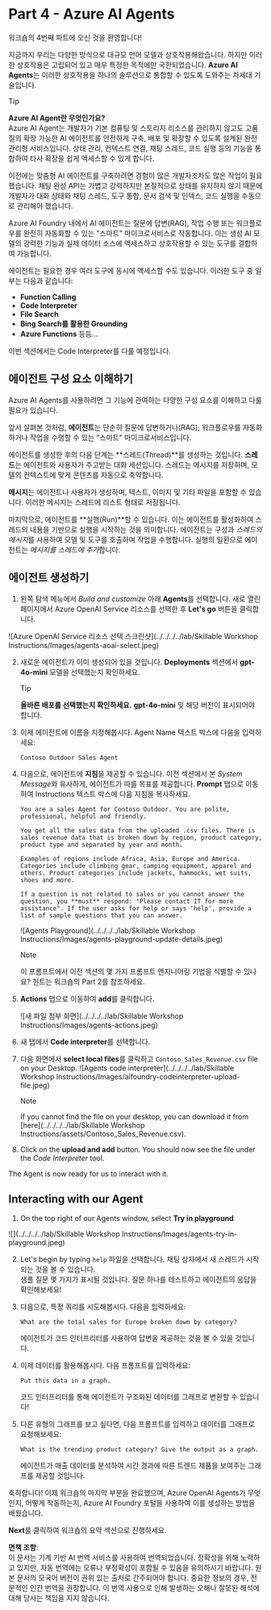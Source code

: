 # Part 4 - Azure AI Agents

워크숍의 4번째 파트에 오신 것을 환영합니다!

지금까지 우리는 다양한 방식으로 대규모 언어 모델과 상호작용해왔습니다. 하지만 이러한 상호작용은 고립되어 있고 매우 특정한 목적에만 국한되었습니다. **Azure AI Agents**는 이러한 상호작용을 하나의 솔루션으로 통합할 수 있도록 도와주는 차세대 기술입니다.

> [!TIP] 
> **Azure AI Agent란 무엇인가요?**  
> Azure AI Agent는 개발자가 기본 컴퓨팅 및 스토리지 리소스를 관리하지 않고도 고품질의 확장 가능한 AI 에이전트를 안전하게 구축, 배포 및 확장할 수 있도록 설계된 완전 관리형 서비스입니다. 상태 관리, 컨텍스트 연결, 채팅 스레드, 코드 실행 등의 기능을 통합하여 타사 확장을 쉽게 액세스할 수 있게 합니다.

이전에는 맞춤형 AI 에이전트를 구축하려면 경험이 많은 개발자조차도 많은 작업이 필요했습니다. 채팅 완성 API는 가볍고 강력하지만 본질적으로 상태를 유지하지 않기 때문에 개발자가 대화 상태와 채팅 스레드, 도구 통합, 문서 검색 및 인덱스, 코드 실행을 수동으로 관리해야 했습니다.

Azure AI Foundry 내에서 AI 에이전트는 질문에 답변(RAG), 작업 수행 또는 워크플로우를 완전히 자동화할 수 있는 "스마트" 마이크로서비스로 작동합니다. 이는 생성 AI 모델의 강력한 기능과 실제 데이터 소스에 액세스하고 상호작용할 수 있는 도구를 결합하여 가능합니다.

에이전트는 필요한 경우 여러 도구에 동시에 액세스할 수도 있습니다. 이러한 도구 중 일부는 다음과 같습니다:
- **Function Calling**
- **Code Interpreter**
- **File Search**
- **Bing Search를 활용한 Grounding**
- **Azure Functions** 등등...

이번 섹션에서는 Code Interpreter를 다룰 예정입니다.

## 에이전트 구성 요소 이해하기

Azure AI Agents를 사용하려면 그 기능에 관여하는 다양한 구성 요소를 이해하고 다룰 필요가 있습니다.

앞서 살펴본 것처럼, **에이전트**는 단순히 질문에 답변하거나(RAG), 워크플로우를 자동화하거나 작업을 수행할 수 있는 "스마트" 마이크로서비스입니다.

에이전트를 생성한 후의 다음 단계는 **스레드(Thread)**를 생성하는 것입니다. **스레드**는 에이전트와 사용자가 주고받는 대화 세션입니다. 스레드는 메시지를 저장하며, 모델의 컨텍스트에 맞게 콘텐츠를 자동으로 축약합니다.

**메시지**는 에이전트나 사용자가 생성하며, 텍스트, 이미지 및 기타 파일을 포함할 수 있습니다. 이러한 메시지는 스레드에 리스트 형태로 저장됩니다.

마지막으로, 에이전트를 **실행(Run)**할 수 있습니다. 이는 에이전트를 활성화하여 스레드의 내용을 기반으로 실행을 시작하는 것을 의미합니다. 에이전트는 구성과 *스레드의 메시지*를 사용하여 모델 및 도구를 호출하며 작업을 수행합니다. 실행의 일환으로 에이전트는 *메시지를 스레드에 추가*합니다.

## 에이전트 생성하기

1. 왼쪽 탐색 메뉴에서 _Build and customize_ 아래 **Agents**를 선택합니다. 새로 열린 페이지에서 Azure OpenAI Service 리소스를 선택한 후 **Let's go** 버튼을 클릭합니다.

![Azure OpenAI Service 리소스 선택 스크린샷](../../../../lab/Skillable Workshop Instructions/Images/agents-aoai-select.jpeg)

2. 새로운 에이전트가 이미 생성되어 있을 것입니다. **Deployments** 섹션에서 **gpt-4o-mini** 모델을 선택했는지 확인하세요.

    >[!TIP] 
    > **올바른 배포를 선택했는지 확인하세요.** **gpt-4o-mini** 및 해당 버전이 표시되어야 합니다.

3. 이제 에이전트에 이름을 지정해봅시다. Agent Name 텍스트 박스에 다음을 입력하세요:

    ```Contoso Outdoor Sales Agent```

4. 다음으로, 에이전트에 **지침**을 제공할 수 있습니다. 이전 섹션에서 본 *System Message*와 유사하게, 에이전트가 따를 목표를 제공합니다. **Prompt** 탭으로 이동하여 Instructions 텍스트 박스에 다음 지침을 복사하세요.

    ``` 
    You are a sales Agent for Contoso Outdoor. You are polite, professional, helpful and friendly.

    You get all the sales data from the uploaded .csv files. There is sales revenue data that is broken down by region, product category, product type and separated by year and month.

    Examples of regions include Africa, Asia, Europe and America. Categories include climbing gear, camping equipment, apparel and others. Product categories include jackets, hammocks, wet suits, shoes and more. 

    If a question is not related to sales or you cannot answer the question, you **must** respond: "Please contact IT for more assistance". If the user asks for help or says 'help', provide a list of sample questions that you can answer.
    ```

    ![Agents Playground](../../../../lab/Skillable Workshop Instructions/Images/agents-playground-update-details.jpeg)

    >[!NOTE]
    >이 프롬프트에서 이전 섹션의 몇 가지 프롬프트 엔지니어링 기법을 식별할 수 있나요? 힌트는 워크숍의 Part 2를 참조하세요.

5. **Actions** 탭으로 이동하여 **add**를 클릭합니다.

    ![새 파일 첨부 화면](../../../../lab/Skillable Workshop Instructions/Images/agents-actions.jpeg)

6. 새 탭에서 **Code interpreter**를 선택합니다.

7. 다음 화면에서 **select local files**를 클릭하고 `Contoso_Sales_Revenue.csv` file on your Desktop.
    ![Agents code interpreter](../../../../lab/Skillable Workshop Instructions/Images/aifoundry-codeinterpreter-upload-file.jpeg)

    >[!NOTE]
    > If you cannot find the file on your desktop, you can download it from [here](../../../../lab/Skillable Workshop Instructions/assets/Contoso_Sales_Revenue.csv).

7. Click on the **upload and add** button. You should now see the file under the *Code Interpreter* tool.

The Agent is now ready for us to interact with it.

## Interacting with our Agent

1. On the top right of our Agents window, select **Try in playground**

![](../../../../lab/Skillable Workshop Instructions/Images/agents-try-in-playground.jpeg)

2.  Let's begin by typing `help` 파일을 선택합니다. 채팅 상자에서 새 스레드가 시작되는 것을 볼 수 있습니다.  
   샘플 질문 몇 가지가 표시될 것입니다. 질문 하나를 테스트하고 에이전트의 응답을 확인해보세요!

8. 다음으로, 특정 쿼리를 시도해봅시다. 다음을 입력하세요:

    ```What are the total sales for Europe broken down by category? ```

    에이전트가 코드 인터프리터를 사용하여 답변을 제공하는 것을 볼 수 있을 것입니다.

9. 이제 데이터를 활용해봅시다. 다음 프롬프트를 입력하세요:

    ```Put this data in a graph. ```

    코드 인터프리터를 통해 에이전트가 구조화된 데이터를 그래프로 변환할 수 있습니다!

10. 다른 유형의 그래프를 보고 싶다면, 다음 프롬프트를 입력하고 데이터를 그래프로 요청해보세요:

    ```What is the trending product category? Give the output as a graph. ```

    에이전트가 매출 데이터를 분석하여 시간 경과에 따른 트렌드 제품을 보여주는 그래프를 제공할 것입니다.

축하합니다! 이제 워크숍의 마지막 부분을 완료했으며, Azure OpenAI Agents가 무엇인지, 어떻게 작동하는지, Azure AI Foundry 포털을 사용하여 이를 생성하는 방법을 배웠습니다.

**Next**를 클릭하여 워크숍의 요약 섹션으로 진행하세요.

**면책 조항**:  
이 문서는 기계 기반 AI 번역 서비스를 사용하여 번역되었습니다. 정확성을 위해 노력하고 있지만, 자동 번역에는 오류나 부정확성이 포함될 수 있음을 유의하시기 바랍니다. 원본 문서의 모국어 버전이 권위 있는 출처로 간주되어야 합니다. 중요한 정보의 경우, 전문적인 인간 번역을 권장합니다. 이 번역 사용으로 인해 발생하는 오해나 잘못된 해석에 대해 당사는 책임을 지지 않습니다.